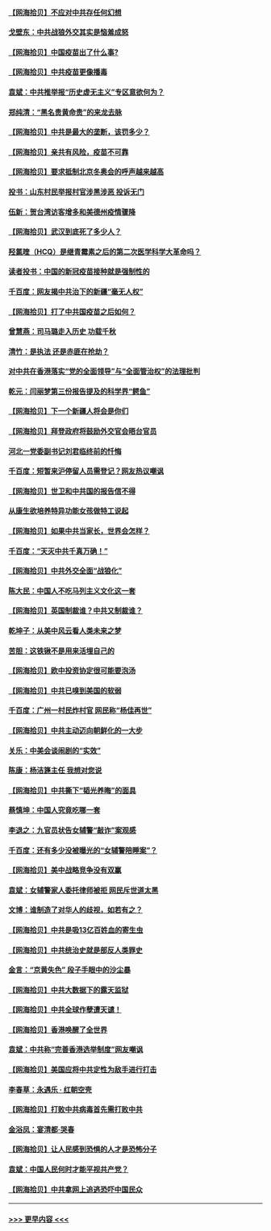 #### [【网海拾贝】不应对中共存任何幻想](../pages/nsc993/n12881460.md?t=04161002) 
#### [戈壁东：中共战狼外交其实是恼羞成怒](../pages/nsc993/n12880392.md?t=04161002) 
#### [【网海拾贝】中国疫苗出了什么事?](../pages/nsc993/n12879124.md?t=04161002) 
#### [【网海拾贝】中共疫苗更像播毒](../pages/nsc993/n12876631.md?t=04161002) 
#### [袁斌：中共推举报“历史虚无主义”专区意欲何为？](../pages/nsc993/n12876530.md?t=04161002) 
#### [郑纯清：“黑名贵黄命贵”的来龙去脉](../pages/nsc993/n12875589.md?t=04161002) 
#### [【网海拾贝】中共是最大的垄断，该罚多少？](../pages/nsc993/n12874006.md?t=04161002) 
#### [【网海拾贝】亲共有风险，疫苗不可靠](../pages/nsc993/n12872224.md?t=04161002) 
#### [【网海拾贝】要求抵制北京冬奥会的呼声越来越高](../pages/nsc993/n12868962.md?t=04161002) 
#### [投书：山东村民举报村官涉黑涉恶 投诉无门](../pages/nsc993/n12869726.md?t=04161002) 
#### [伍新：贺台湾访客增多和美德州疫情骤降](../pages/nsc993/n12865651.md?t=04161002) 
#### [【网海拾贝】武汉到底死了多少人？](../pages/nsc993/n12863707.md?t=04161002) 
#### [羟氯喹（HCQ）是继青霉素之后的第二次医学科学大革命吗？](../pages/nsc993/n12638564.md?t=04161002) 
#### [读者投书：中国的新冠疫苗接种就是强制性的](../pages/nsc993/n12859932.md?t=04161002) 
#### [千百度：网友揭中共治下的新疆“毫无人权”](../pages/nsc993/n12858385.md?t=04161002) 
#### [【网海拾贝】打了中共国疫苗之后如何？](../pages/nsc993/n12857866.md?t=04161002) 
#### [曾慧燕：司马璐走入历史 功载千秋](../pages/nsc993/n12856996.md?t=04161002) 
#### [清竹：是执法 还是赤匪在抢劫？](../pages/nsc993/n12856952.md?t=04161002) 
#### [对中共在香港落实“党的全面领导”与“全面管治权”的法理批判](../pages/nsc993/n12856929.md?t=04161002) 
#### [乾元：闫丽梦第三份报告提及的科学界“鳄鱼”](../pages/nsc993/n12855985.md?t=04161002) 
#### [【网海拾贝】下一个新疆人将会是你们](../pages/nsc993/n12855864.md?t=04161002) 
#### [【网海拾贝】拜登政府将鼓励外交官会晤台官员](../pages/nsc993/n12853615.md?t=04161002) 
#### [河北一党委副书记刘君临终前的忏悔](../pages/nsc993/n12849420.md?t=04161002) 
#### [千百度：短暂来沪停留人员需登记？网友热议嘲讽](../pages/nsc993/n12853497.md?t=04161002) 
#### [【网海拾贝】世卫和中共国的报告信不得](../pages/nsc993/n12850902.md?t=04161002) 
#### [从康生欲培养特异功能女孩做特工说起](../pages/nsc993/n12849289.md?t=04161002) 
#### [【网海拾贝】如果中共当家长，世界会怎样？](../pages/nsc993/n12848436.md?t=04161002) 
#### [千百度：“天灭中共千真万确！”](../pages/nsc993/n12845659.md?t=04161002) 
#### [【网海拾贝】中共外交全面“战狼化”](../pages/nsc993/n12845607.md?t=04161002) 
#### [陈大民：中国人不吃马列主义文化这一套](../pages/nsc993/n12842496.md?t=04161002) 
#### [【网海拾贝】英国制裁谁？中共又制裁谁？](../pages/nsc993/n12840909.md?t=04161002) 
#### [乾坤子：从美中风云看人类未来之梦](../pages/nsc993/n12840590.md?t=04161002) 
#### [苦胆：这铁锹不是用来活埋自己的](../pages/nsc993/n12839512.md?t=04161002) 
#### [【网海拾贝】欧中投资协定很可能要泡汤](../pages/nsc993/n12835122.md?t=04161002) 
#### [【网海拾贝】中共已嗅到美国的软弱](../pages/nsc993/n12832411.md?t=04161002) 
#### [千百度：广州一村民炸村官 网民称“杨佳再世”](../pages/nsc993/n12832380.md?t=04161002) 
#### [【网海拾贝】中共主动迈向朝鲜化的一大步](../pages/nsc993/n12829887.md?t=04161002) 
#### [关乐：中美会谈闹剧的“实效”](../pages/nsc993/n12826698.md?t=04161002) 
#### [陈康：杨洁篪主任  我想对您说](../pages/nsc993/n12826609.md?t=04161002) 
#### [【网海拾贝】中共撕下“韬光养晦”的面具](../pages/nsc993/n12826459.md?t=04161002) 
#### [蔡慎坤：中国人究竟吃哪一套](../pages/nsc993/n12826010.md?t=04161002) 
#### [李退之：九官员状告女辅警“敲诈”案观感](../pages/nsc993/n12823984.md?t=04161002) 
#### [千百度：还有多少没被曝光的“女辅警陪睡案”？](../pages/nsc993/n12822136.md?t=04161002) 
#### [【网海拾贝】美中战略竞争没有双赢](../pages/nsc993/n12822105.md?t=04161002) 
#### [袁斌：女辅警家人委托律师被拒 网民斥世道太黑](../pages/nsc993/n12822004.md?t=04161002) 
#### [文博：谁制造了对华人的歧视，如若有之？](../pages/nsc993/n12821635.md?t=04161002) 
#### [【网海拾贝】中共是吸13亿百姓血的寄生虫](../pages/nsc993/n12819191.md?t=04161002) 
#### [【网海拾贝】中共统治史就是部反人类罪史](../pages/nsc993/n12816738.md?t=04161002) 
#### [金言：“京黄失色” 段子手眼中的沙尘暴](../pages/nsc993/n12815700.md?t=04161002) 
#### [【网海拾贝】中共大数据下的露天监狱](../pages/nsc993/n12811075.md?t=04161002) 
#### [【网海拾贝】中共全球作孽遭天谴！](../pages/nsc993/n12810258.md?t=04161002) 
#### [【网海拾贝】香港唤醒了全世界](../pages/nsc993/n12809100.md?t=04161002) 
#### [袁斌：中共称“完善香港选举制度”网友嘲讽](../pages/nsc993/n12808994.md?t=04161002) 
#### [【网海拾贝】美国应将中共定性为敌手进行打击](../pages/nsc993/n12806870.md?t=04161002) 
#### [李春草：永遇乐 · 红朝空壳](../pages/nsc993/n12805365.md?t=04161002) 
#### [【网海拾贝】打败中共病毒首先需打败中共](../pages/nsc993/n12803930.md?t=04161002) 
#### [金浴凤：宴清都‧哭春](../pages/nsc993/n12801601.md?t=04161002) 
#### [【网海拾贝】让人民感到恐惧的人才是恐怖分子](../pages/nsc993/n12799347.md?t=04161002) 
#### [袁斌：中国人民何时才能平视共产党？](../pages/nsc993/n12799306.md?t=04161002) 
#### [【网海拾贝】中共拿网上追逃恐吓中国民众](../pages/nsc993/n12796905.md?t=04161002) 

----
#### [ >>> 更早内容 <<< ](../indexes/nsc993-earlier.md)
